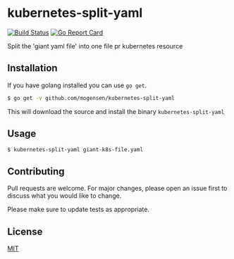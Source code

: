 # kubernetes-split-yaml

[![Build Status](https://img.shields.io/endpoint.svg?url=https%3A%2F%2Factions-badge.atrox.dev%2Fmogensen%2Fkubernetes-split-yaml%2Fbadge%3Fref%3Dmaster&style=flat)](https://actions-badge.atrox.dev/mogensen/kubernetes-split-yaml/goto?ref=master)
[![Go Report Card](https://goreportcard.com/badge/github.com/mogensen/kubernetes-split-yaml)](https://goreportcard.com/report/github.com/mogensen/kubernetes-split-yaml)

Split the 'giant yaml file' into one file pr kubernetes resource

## Installation

If you have golang installed you can use `go get`.

```bash
$ go get -v github.com/mogensen/kubernetes-split-yaml
```
This will download the source and install the binary `kubernetes-split-yaml`

## Usage

```
$ kubernetes-split-yaml giant-k8s-file.yaml
```

## Contributing
Pull requests are welcome. For major changes, please open an issue first to discuss what you would like to change.

Please make sure to update tests as appropriate.

## License
[MIT](https://choosealicense.com/licenses/mit/)